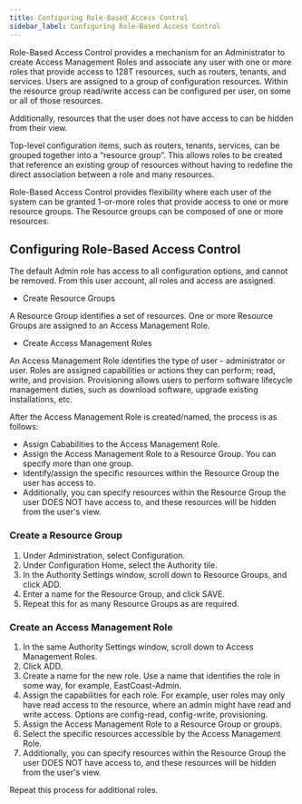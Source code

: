 ```yaml
---
title: Configuring Role-Based Access Control
sidebar_label: Configuring Role-Based Access Control
---
```


Role-Based Access Control provides a mechanism for an Administrator to create Access Management Roles and associate any user with one or more roles that provide access to 128T resources, such as routers, tenants, and services. Users are assigned to a group of configuration resources. Within the resource group read/write access can be configured per user, on some or all of those resources.

Additionally, resources that the user does not have access to can be hidden from their view. 

Top-level configuration items, such as routers, tenants, services, can be grouped together into a “resource group”. This allows roles to be created that reference an existing group of resources without having to redefine the direct association between a role and many resources.

Role-Based Access Control provides flexibility where each user of the system can be granted 1-or-more roles that provide access to one or more resource groups. The Resource groups can be composed of one or more resources.

## Configuring Role-Based Access Control

The default Admin role has access to all configuration options, and cannot be removed. From this user account, all roles and access are assigned. 

- Create Resource Groups

A Resource Group identifies a set of resources. One or more Resource Groups are assigned to an Access Management Role.

- Create Access Management Roles

An Access Management Role identifies the type of user - administrator or user. Roles are assigned capabilities or actions they can perform; read, write, and provision. Provisioning allows users to perform software lifecycle management duties, such as download software, upgrade existing installations, etc.

After the Access Management Role is created/named, the process is as follows:
- Assign Cababilities to the Access Management Role. 
- Assign the Access Management Role to a Resource Group. You can specify more than one group.
- Identify/assign the specific resources within the Resource Group the user has access to.
- Additionally, you can specify resources within the Resource Group the user DOES NOT have access to, and these resources will be hidden from the user's view.

### Create a Resource Group

1. Under Administration, select Configuration.
2. Under Configuration Home, select the Authority tile.
3. In the Authority Settings window, scroll down to Resource Groups, and click ADD.
4. Enter a name for the Resource Group, and click SAVE.
5. Repeat this for as many Resource Groups as are required. 

### Create an Access Management Role

1. In the same Authority Settings window, scroll down to Access Management Roles.
2. Click ADD.
3. Create a name for the new role. Use a name that identifies the role in some way, for example, EastCoast-Admin. 
4. Assign the capabilities for each role. For example, user roles may only have read access to the resource, where an admin might have read and write access. Options are config-read, config-write, provisioning. 
5. Assign the Access Management Role to a Resource Group or groups.
6. Select the specific resources accessible by the Access Management Role. 
7. Additionally, you can specify resources within the Resource Group the user DOES NOT have access to, and these resources will be hidden from the user's view.

Repeat this process for additional roles.

